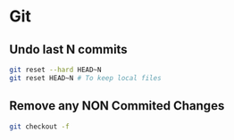 # Git

## Undo last N commits

```sh
git reset --hard HEAD~N
git reset HEAD~N # To keep local files
```

## Remove any NON Commited Changes

```sh
git checkout -f
```
